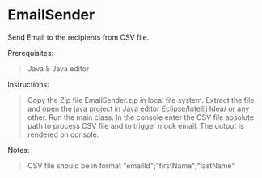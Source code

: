 # EmailSender
Send Email to the recipients from CSV file.

Prerequisites:
  > Java 8 
  > Java editor

Instructions:
  > Copy the Zip file EmailSender.zip in local file system.
  > Extract the file and open the java project in Java editor Eclipse/Intellij Idea/ or any other.
  > Run the main class.
  > In the console enter the CSV file absolute path to process CSV file and to trigger mock email.
  > The output is rendered on console.
  
  
Notes:
  > CSV file should be in format "emailId";"firstName";"lastName"
